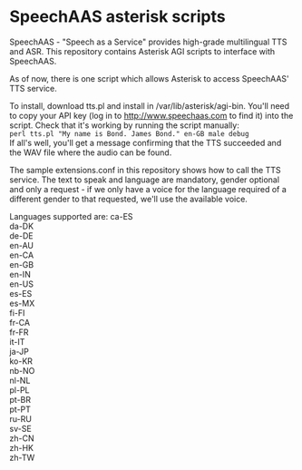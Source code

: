 # SpeechAAS asterisk scripts

SpeechAAS - "Speech as a Service" provides high-grade multilingual TTS and ASR.  This repository contains Asterisk AGI scripts to interface with SpeechAAS.

As of now, there is one script which allows Asterisk to access SpeechAAS' TTS service.

To install, download tts.pl and install in /var/lib/asterisk/agi-bin.  You'll need to copy your API key (log in to http://www.speechaas.com to find it) into the script.  Check that it's working by running the script manually:  
`perl tts.pl "My name is Bond. James Bond." en-GB male debug`  
If all's well, you'll get a message confirming that the TTS succeeded and the WAV file where the audio can be found.

The sample extensions.conf in this repository shows how to call the TTS service.  The text to speak and language are mandatory, gender optional and only a request - if we only have a voice for the language required of a different gender to that requested, we'll use the available voice.

Languages supported are:
ca-ES  
da-DK  
de-DE  
en-AU  
en-CA  
en-GB  
en-IN  
en-US  
es-ES  
es-MX  
fi-FI  
fr-CA  
fr-FR  
it-IT  
ja-JP  
ko-KR  
nb-NO  
nl-NL  
pl-PL  
pt-BR  
pt-PT  
ru-RU  
sv-SE  
zh-CN  
zh-HK  
zh-TW  
